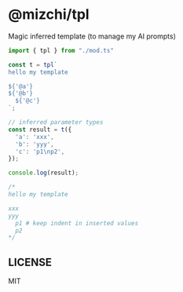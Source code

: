 # @mizchi/tpl

Magic inferred template (to manage my AI prompts)

```ts
import { tpl } from "./mod.ts"

const t = tpl`
hello my template

${'@a'}
${'@b'}
  ${'@c'}
`;

// inferred parameter types
const result = t({
  'a': 'xxx',
  'b': 'yyy',
  'c': 'p1\np2',
});

console.log(result);

/*
hello my template

xxx
yyy
  p1 # keep indent in inserted values
  p2
*/
```

## LICENSE

MIT